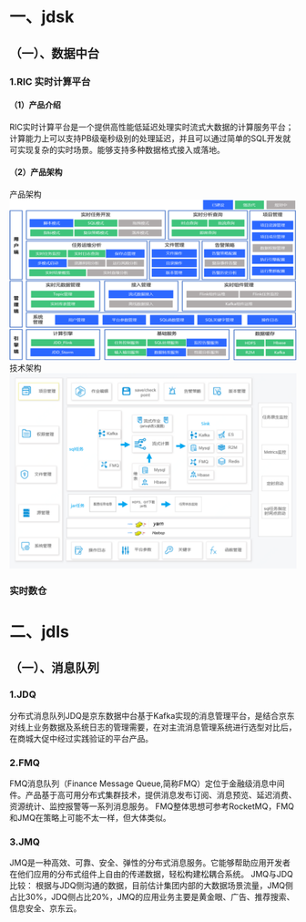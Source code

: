 # 一、jdsk
## （一）、数据中台
### 1.RIC 实时计算平台
#### （1）产品介绍
RIC实时计算平台是一个提供高性能低延迟处理实时流式大数据的计算服务平台；计算能力上可以支持PB级毫秒级别的处理延迟，并且可以通过简单的SQL开发就可实现复杂的实时场景。能够支持多种数据格式接入或落地。
#### （2）产品架构
产品架构
![产品架构](img/ric产品架构.png)
技术架构
![技术架构](img/ric技术架构.png)

### 实时数仓

# 二、jdls
## （一）、消息队列
### 1.JDQ
分布式消息队列JDQ是京东数据中台基于Kafka实现的消息管理平台，是结合京东对线上业务数据及系统日志的管理需要，在对主流消息管理系统进行选型对比后，在商城大促中经过实践验证的平台产品。
### 2.FMQ
FMQ消息队列（Finance Message Queue,简称FMQ）定位于金融级消息中间件。产品基于高可用分布式集群技术，提供消息发布订阅、消息预览、延迟消费、资源统计、监控报警等一系列消息服务。
FMQ整体思想可参考RocketMQ，FMQ和JMQ在策略上可能不太一样，但大体类似。
### 3.JMQ
JMQ是一种高效、可靠、安全、弹性的分布式消息服务。它能够帮助应用开发者在他们应用的分布式组件上自由的传递数据，轻松构建松耦合系统。
JMQ与JDQ比较：
根据与JDQ侧沟通的数据，目前估计集团内部的大数据场景流量，JMQ侧占比30%，JDQ侧占比20%，JMQ的应用业务主要是黄金眼、广告、推荐搜索、信息安全、京东云。
